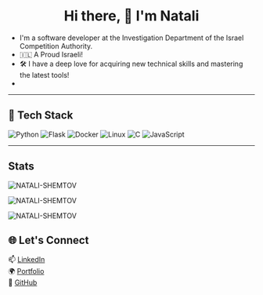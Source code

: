 <h1 align="center">Hi there, 👋  I'm Natali</h1>

- I'm a software developer at the Investigation Department of the Israel Competition Authority.
- 🇮🇱 A Proud Israeli!
- 🛠 I have a deep love for acquiring new technical skills and mastering the latest tools!
- 
---

## 🔧 Tech Stack

![Python](https://img.shields.io/badge/Python-3776AB?style=flat&logo=python&logoColor=white)
![Flask](https://img.shields.io/badge/Flask-000000?style=flat&logo=flask&logoColor=white)
![Docker](https://img.shields.io/badge/Docker-2496ED?style=flat&logo=docker&logoColor=white)
![Linux](https://img.shields.io/badge/Linux-FCC624?style=flat&logo=linux&logoColor=black)
![C](https://img.shields.io/badge/C-00599C?style=flat&logo=c&logoColor=white)
![JavaScript](https://img.shields.io/badge/JavaScript-F7DF1E?style=flat&logo=javascript&logoColor=black)

---
## Stats

<p><img src="https://github-readme-stats.vercel.app/api?username=NATALI-SHEMTOV&theme=github_dark&hide_border=true&include_all_commits=true&count_private=true" alt="NATALI-SHEMTOV" /></p>
<p><img src="https://github-readme-streak-stats.herokuapp.com/?user=NATALI-SHEMTOV&theme=github_dark&hide_border=true" alt="NATALI-SHEMTOV" /></p>
<p><img src="https://github-readme-stats.vercel.app/api/top-langs/?username=NATALI-SHEMTOV&theme=github_dark&hide_border=true&include_all_commits=true&count_private=true&layout=compact" alt="NATALI-SHEMTOV" /></p>

## 🌐 Let's Connect

📫 [LinkedIn](https://linkedin.com/in/natalishemtov)  
🌍 [Portfolio](https://natali-shemtov.github.io/Portfolio)  
📁 [GitHub](https://github.com/NATALI-SHEMTOV)
